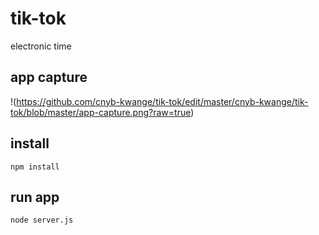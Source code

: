 # tik-tok
electronic time

## app capture
!(https://github.com/cnyb-kwange/tik-tok/edit/master/cnyb-kwange/tik-tok/blob/master/app-capture.png?raw=true)

## install
```
npm install
```
## run app
```
node server.js
```
